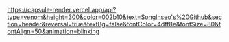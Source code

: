 https://capsule-render.vercel.app/api?type=venom&height=300&color=002b10&text=SongInseo's%20Github&section=header&reversal=true&textBg=false&fontColor=4dff8e&fontSize=80&fontAlign=50&animation=blinking
